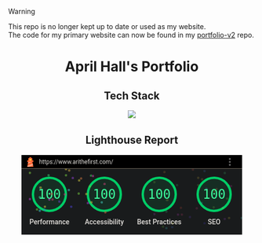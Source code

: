 > [!WARNING]
> This repo is no longer kept up to date or used as my website. <br>
> The code for my primary website can now be found in my [portfolio-v2](https://github.com/arithefirst/portfolio-v2) repo.


<h1 align="center">April Hall's Portfolio</h1>
<h2 align="center">Tech Stack</h2>
<p align="center" width="100%">
    <img src="https://go-skill-icons.vercel.app/api/icons?i=astro,daisyui,cloudflare,svelte,tailwind,ts,vercel"> 
</p>
<h2 align="center">Lighthouse Report</h2>
<p align="center" width="100%">
    <img src="README-assets/img.png"> 
</p>
